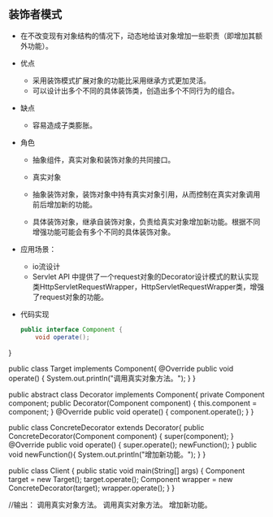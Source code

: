 ## 装饰者模式
- 在不改变现有对象结构的情况下，动态地给该对象增加一些职责（即增加其额外功能）。
  
- 优点
  
  - 采用装饰模式扩展对象的功能比采用继承方式更加灵活。
  - 可以设计出多个不同的具体装饰类，创造出多个不同行为的组合。
  
- 缺点
  
  - 容易造成子类膨胀。
  
- 角色
  
  - 抽象组件，真实对象和装饰对象的共同接口。
  - 真实对象
  - 抽象装饰对象，装饰对象中持有真实对象引用，从而控制在真实对象调用前后增加新的功能。
  
  - 具体装饰对象，继承自装饰对象，负责给真实对象增加新功能。根据不同增强功能可能会有多个不同的具体装饰对象。
  
- 应用场景：
  - io流设计
  - Servlet API 中提供了一个request对象的Decorator设计模式的默认实现类HttpServletRequestWrapper，HttpServletRequestWrapper类，增强了request对象的功能。
  
- 代码实现

  ```java
  public interface Component {
      void operate();
}
  
  public class Target implements Component{
      @Override
      public void operate() {
          System.out.println("调用真实对象方法。");
      }
  }
  
  public abstract class Decorator implements Component{
      private Component component;
      public Decorator(Component component) {
          this.component = component;
      }
      @Override
      public void operate() {
          component.operate();
      }
  }
  
  public class ConcreteDecorator extends Decorator{
      public ConcreteDecorator(Component component) {
          super(component);
      }
      @Override
      public void operate() {
          super.operate();
          newFunction();
      }
      public void newFunction(){
          System.out.println("增加新功能。");
      }
  }
  
  public class Client {
      public static void main(String[] args) {
          Component target = new Target();
          target.operate();
          Component wrapper = new ConcreteDecorator(target);
          wrapper.operate();
      }
  }
  
  //输出：
  调用真实对象方法。
  调用真实对象方法。
  增加新功能。
  
  ```
  
  